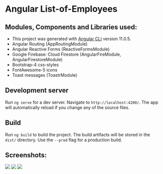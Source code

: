 # Angular List-of-Employees

## Modules, Components and Libraries used:
+ This project was generated with [Angular CLI](https://github.com/angular/angular-cli) version 11.0.5.
+ Angular Routing (AppRoutingModule)
+ Angular Reactive Forms (ReactiveFormsModule)
+ Google Firebase: Cloud Firestore (AngularFireModule, AngularFirestoreModule)
+ Bootstrap-4 css-styles
+ FontAwesome-5 icons
+ Toast messages (ToastrModule)

## Development server

Run `ng serve` for a dev server. Navigate to `http://localhost:4200/`. The app will automatically reload if you change any of the source files.

## Build

Run `ng build` to build the project. The build artifacts will be stored in the `dist/` directory. Use the `--prod` flag for a production build.

## Screenshots:

![](img/2.png)
![](img/3.png)
![](img/1.png)
